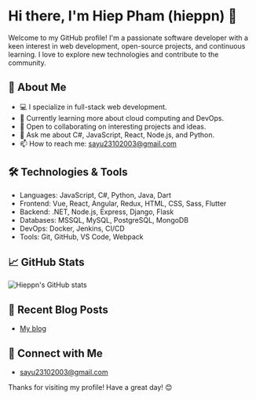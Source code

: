 # Hi there, I'm Hiep Pham (hieppn) 👋

Welcome to my GitHub profile! I'm a passionate software developer with a keen interest in web development, open-source projects, and continuous learning. I love to explore new technologies and contribute to the community.

## 🚀 About Me

- 💻 I specialize in full-stack web development.
- 🌱 Currently learning more about cloud computing and DevOps.
- 👯 Open to collaborating on interesting projects and ideas.
- 💬 Ask me about C#, JavaScript, React, Node.js, and Python.
- 📫 How to reach me: [sayu23102003@gmail.com](mailto:sayu23102003@gmail.com)

## 🛠️ Technologies & Tools

- Languages: JavaScript, C#, Python, Java, Dart
- Frontend: Vue, React, Angular, Redux, HTML, CSS, Sass, Flutter
- Backend: .NET, Node.js, Express, Django, Flask
- Databases: MSSQL, MySQL, PostgreSQL, MongoDB
- DevOps: Docker, Jenkins, CI/CD
- Tools: Git, GitHub, VS Code, Webpack

## 📈 GitHub Stats

![Hieppn's GitHub stats](https://github-readme-stats.vercel.app/api?username=HipSayu&show_icons=true&theme=radical)

## 📄 Recent Blog Posts

<!-- BLOG-POST-LIST:START -->
- [My blog]([https://example.com/javascript-closures](https://HipSayu.github.io/blog_work/))
<!-- BLOG-POST-LIST:END -->

## 🔗 Connect with Me

- [sayu23102003@gmail.com](mailto:sayu23102003@gmail.com)

Thanks for visiting my profile! Have a great day! 😊
